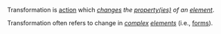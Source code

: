 Transformation is [action](https://github.com/gcassel/Modular-Organization-Terminology/blob/master/terms/action.md) which *[changes](https://github.com/gcassel/Modular-Organization-Terminology/blob/master/terms/change.md) the [property(ies)](https://github.com/gcassel/Modular-Organization-Terminology/blob/master/terms/property.md) of an [element](https://github.com/gcassel/Modular-Organization-Terminology/blob/master/terms/element.md)*.

Transformation often refers to change in *[complex](https://github.com/gcassel/Modular-Organization-Terminology/blob/master/terms/complex.md) [elements](https://github.com/gcassel/Modular-Organization-Terminology/blob/master/terms/element.md)* (i.e., [forms](https://github.com/gcassel/Modular-Organization-Terminology/blob/master/terms/form.md)).
